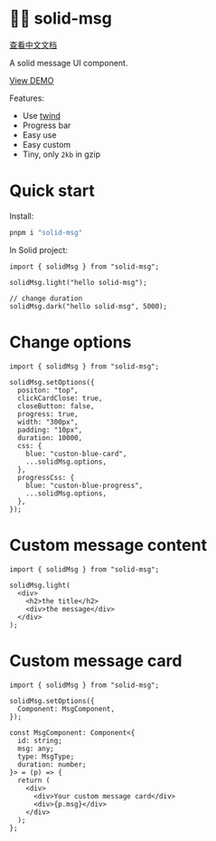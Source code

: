 # 👏🏻 solid-msg

[查看中文文档](./README-CN.md)

A solid message UI component.

[View DEMO](https://solid-msg.writeflowy.com)

Features:

- Use [twind](https://github.com/tw-in-js/twind)
- Progress bar
- Easy use
- Easy custom
- Tiny, only `2kb` in gzip

# Quick start

Install:

```sh
pnpm i "solid-msg"
```

In Solid project:

```tsx
import { solidMsg } from "solid-msg";

solidMsg.light("hello solid-msg");

// change duration
solidMsg.dark("hello solid-msg", 5000);
```

# Change options

```tsx
import { solidMsg } from "solid-msg";

solidMsg.setOptions({
  positon: "top",
  clickCardClose: true,
  closeButton: false,
  progress: true,
  width: "300px",
  padding: "10px",
  duration: 10000,
  css: {
    blue: "custon-blue-card",
    ...solidMsg.options,
  },
  progressCss: {
    blue: "custon-blue-progress",
    ...solidMsg.options,
  },
});
```

# Custom message content

```tsx
import { solidMsg } from "solid-msg";

solidMsg.light(
  <div>
    <h2>the title</h2>
    <div>the message</div>
  </div>
);
```

# Custom message card

```tsx
import { solidMsg } from "solid-msg";

solidMsg.setOptions({
  Component: MsgComponent,
});

const MsgComponent: Component<{
  id: string;
  msg: any;
  type: MsgType;
  duration: number;
}> = (p) => {
  return (
    <div>
      <div>Your custom message card</div>
      <div>{p.msg}</div>
    </div>
  );
};
```
